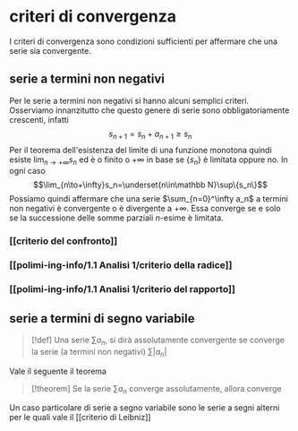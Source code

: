 # criteri di convergenza

I criteri di convergenza sono condizioni sufficienti per affermare che una serie sia convergente.

## serie a termini non negativi
Per le serie a termini non negativi si hanno alcuni semplici criteri.
Osserviamo innanzitutto che questo genere di serie sono obbligatoriamente crescenti, infatti
$$s_{n+1} = s_n + a_{n+1} \geq s_n$$
Per il teorema dell'esistenza del limite di una funzione monotona quindi esiste $\lim_{n\to+\infty}s_n$ ed è o finito o $+\infty$ in base se $\{s_n\}$ è limitata oppure no. In ogni caso $$\lim_{n\to+\infty}s_n=\underset{n\in\mathbb N}\sup\{s_n\}$$
Possiamo quindi affermare che una serie $\sum_{n=0}^\infty a_n$ a termini non negativi è convergente o è divergente a $+\infty$. Essa converge se e solo se la successione delle somme parziali $n$-esime è limitata.

### [[criterio del confronto]]
### [[polimi-ing-info/1.1 Analisi 1/criterio della radice]]
### [[polimi-ing-info/1.1 Analisi 1/criterio del rapporto]]


## serie a termini di segno variabile
>[!def]
>Una serie $\sum a_n$, si dirà assolutamente convergente se converge la serie (a termini non negativi) $\sum |a_n|$

Vale il seguente il teorema
>[!theorem]
>Se la serie $\sum a_n$ converge assolutamente, allora converge


Un caso particolare di serie a segno variabile sono le serie a segni alterni per le quali vale il [[criterio di Leibniz]]
